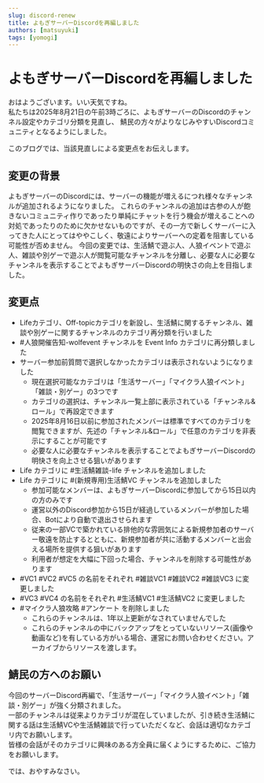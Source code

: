```yaml
---
slug: discord-renew
title: よもぎサーバーDiscordを再編しました
authors: [matsuyuki]
tags: [yomogi]
---
```


# よもぎサーバーDiscordを再編しました

おはようございます。いい天気ですね。  
私たちは2025年8月21日の午前3時ごろに、よもぎサーバーのDiscordのチャンネル設定やカテゴリ分類を見直し、
鯖民の方々がよりなじみやすいDiscordコミュニティとなるようにしました。

このブログでは、当該見直しによる変更点をお伝えします。

<!-- truncate -->

## 変更の背景

よもぎサーバーのDiscordには、サーバーの機能が増えるにつれ様々なチャンネルが追加されるようになりました。
これらのチャンネルの追加は古参の人が飽きないコミュニティ作りであったり単純にチャットを行う機会が増えることへの対処であったりのために欠かせないものですが、その一方で新しくサーバーに入ってきた人にとってはややこしく、敬遠によりサーバーへの定着を阻害している可能性が否めません。
今回の変更では、生活鯖で遊ぶ人、人狼イベントで遊ぶ人、雑談や別ゲーで遊ぶ人が閲覧可能なチャンネルを分離し、必要な人に必要なチャンネルを表示することでよもぎサーバーDiscordの明快さの向上を目指しました。

## 変更点

 - Lifeカテゴリ、Off-topicカテゴリを新設し、生活鯖に関するチャンネル、雑談や別ゲーに関するチャンネルのカテゴリ再分類を行いました
 - #人狼開催告知-wolfevent チャンネルを Event Info カテゴリに再分類しました
 - サーバー参加前質問で選択しなかったカテゴリは表示されないようになりました
    - 現在選択可能なカテゴリは「生活サーバー」「マイクラ人狼イベント」「雑談・別ゲー」の3つです
    - カテゴリの選択は、チャンネル一覧上部に表示されている「チャンネル&ロール」で再設定できます
    - 2025年8月16日以前に参加されたメンバーは標準ですべてのカテゴリを閲覧できますが、先述の「チャンネル&ロール」で任意のカテゴリを非表示にすることが可能です
    - 必要な人に必要なチャンネルを表示することでよもぎサーバーDiscordの明快さを向上させる狙いがあります
  - Life カテゴリに #生活鯖雑談-life チャンネルを追加しました
  - Life カテゴリに #(新規専用)生活鯖VC チャンネルを追加しました
    - 参加可能なメンバーは、よもぎサーバーDiscordに参加してから15日以内の方のみです
    - 運営以外のDiscord参加から15日が経過しているメンバーが参加した場合、Botにより自動で退出させられます
    - 従来の一部VCで築かれている排他的な雰囲気による新規参加者のサーバー敬遠を防止するとともに、新規参加者が共に活動するメンバーと出会える場所を提供する狙いがあります
    - 利用者が想定を大幅に下回った場合、チャンネルを削除する可能性があります
  - #VC1 #VC2 #VC5 の名前をそれぞれ #雑談VC1 #雑談VC2 #雑談VC3 に変更しました
  - #VC3 #VC4 の名前をそれぞれ #生活鯖VC1 #生活鯖VC2 に変更しました
  - #マイクラ人狼攻略 #アンケート を削除しました
    - これらのチャンネルは、1年以上更新がなされていませんでした
    - これらのチャンネルの中にバックアップをとっていないリソース(画像や動画など)を有している方がいる場合、運営にお問い合わせください。アーカイブからリソースを渡します。
    
## 鯖民の方へのお願い

今回のサーバーDiscord再編で、「生活サーバー」「マイクラ人狼イベント」「雑談・別ゲー」が強く分類されました。  
一部のチャンネルは従来よりカテゴリが混在していましたが、引き続き生活鯖に関する話は生活鯖VCや生活鯖雑談で行っていただくなど、会話は適切なカテゴリ内でお願いします。  
皆様の会話がそのカテゴリに興味のある方全員に届くようにするために、ご協力をお願いします。

では、おやすみなさい。
